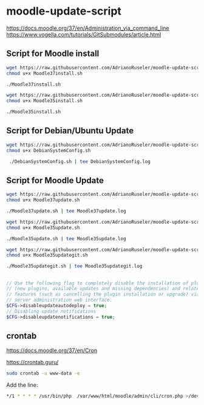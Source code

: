 # moodle-update-script
https://docs.moodle.org/37/en/Administration_via_command_line
https://www.vogella.com/tutorials/GitSubmodules/article.html

## Script for Moodle install
```bash
wget https://raw.githubusercontent.com/AdrianoRuseler/moodle-update-script/master/Moodle37install.sh
chmod u+x Moodle37install.sh

./Moodle37install.sh
 ```
 
```bash
wget https://raw.githubusercontent.com/AdrianoRuseler/moodle-update-script/master/Moodle35install.sh
chmod u+x Moodle35install.sh

./Moodle35install.sh
 ```

## Script for Debian/Ubuntu Update
```bash
wget https://raw.githubusercontent.com/AdrianoRuseler/moodle-update-script/master/DebianSystemConfig.sh -O DebianSystemConfig.sh
chmod u+x DebianSystemConfig.sh

 ./DebianSystemConfig.sh | tee DebianSystemConfig.log
 ```

## Script for Moodle Update
```bash
wget https://raw.githubusercontent.com/AdrianoRuseler/moodle-update-script/master/Moodle37update.sh -O Moodle37update.sh
chmod u+x Moodle37update.sh

./Moodle37update.sh | tee Moodle37update.log
```
 
 ```bash
wget https://raw.githubusercontent.com/AdrianoRuseler/moodle-update-script/master/Moodle35update.sh -O Moodle35update.sh
chmod u+x Moodle35update.sh

./Moodle35update.sh | tee Moodle35update.log
```
 
  ```bash
wget https://raw.githubusercontent.com/AdrianoRuseler/moodle-update-script/master/Moodle35updategit.sh -O Moodle35updategit.sh
chmod u+x Moodle35updategit.sh

./Moodle35updategit.sh | tee Moodle35updategit.log
```
 
## 
```php
// Use the following flag to completely disable the installation of plugins
// (new plugins, available updates and missing dependencies) and related
// features (such as cancelling the plugin installation or upgrade) via the
// server administration web interface.
$CFG->disableupdateautodeploy = true;
// Disabling update notifications
$CFG->disableupdatenotifications = true;
```
## crontab
https://docs.moodle.org/37/en/Cron

https://crontab.guru/
```bash
sudo crontab -u www-data -e
```
Add the line:
```bash
*/1 * * * * /usr/bin/php  /var/www/html/moodle/admin/cli/cron.php >/dev/null
```
